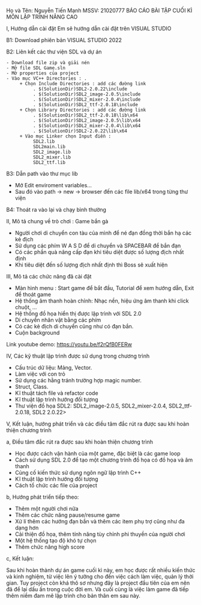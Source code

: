 Họ và Tên: Nguyễn Tiến Mạnh   MSSV: 21020777
BÁO CÁO BÀI TẬP CUỐI KÌ MÔN LẬP TRÌNH NÂNG CAO

I, Hướng dẫn cài đặt
Em sẽ hướng dẫn cài đặt trên VISUAL STUDIO

B1: Download phiên bản VISUAL STUDIO 2022 

B2: Liên kết các thư viện SDL và dự án

    - Download file zip và giải nén
    - Mở file SDL Game.sln
    - Mở properties của project
    - Vào mục VC++ Directories : .
         + Chọn Include Directories : add các đường link
              . $(SolutionDir)SDL2-2.0.22\include
              . $(SolutionDir)SDL2_image-2.0.5\include
              . $(SolutionDir)SDL2_mixer-2.0.4\include 
              . $(SolutionDir)SDL2_ttf-2.0.18\include
         + Chọn Library Directories : add các đường link
              . $(SolutionDir)SDL2_ttf-2.0.18\lib\x64
              . $(SolutionDir)SDL2_image-2.0.5\lib\x64 
              . $(SolutionDir)SDL2_mixer-2.0.4\lib\x64
              . $(SolutionDir)SDL2-2.0.22\lib\x64
         + Vào mục Linker chọn Input điền :
              SDL2.lib
              SDL2main.lib
              SDL2_image.lib
              SDL2_mixer.lib
              SDL2_ttf.lib
              
B3: Dẫn path vào thư mục lib 

- Mở Edit enviroment variables... 
- Sau đó vào path -> new -> browser đến các file lib/x64 trong từng thư viện

B4: Thoát ra vào lại và chạy bình thường 

II, Mô tả chung về trò chơi : Game bắn gà
- Người chơi di chuyển con tàu của mình để né đạn đồng thời bắn hạ các kẻ địch 
- Sử dụng các phím W A S D để di chuyển và SPACEBAR để bắn đạn
- Có các phần quà nâng cấp đạn khi tiêu diệt được số lượng địch nhất định
- Khi tiêu diệt đến số lượng địch nhất định thì Boss sẽ xuất hiện

III, Mô tả các chức năng đã cài đặt
- Màn hình menu : Start game để bắt đầu, Tutorial để xem hướng dẫn, Exit để thoát game 
- Hệ thống âm thanh hoàn chỉnh: Nhạc nền, hiệu ứng âm thanh khi click chuột, ...
- Hệ thống đồ họa hiển thị được lập trình với SDL 2.0
- Di chuyển nhân vật bằng các phím 
- Có các kẻ địch di chuyển cũng như có đạn bắn.
- Cuộn background

Link youtube demo: https://youtu.be/f2rQfB0FERw

IV, Các kỹ thuật lập trình được sử dụng trong chương trình
- Cấu trúc dữ liệu: Mảng, Vector.
- Làm việc với con trỏ
- Sử dụng các hằng tránh trường hợp magic number.
- Struct, Class.
- Kĩ thuật tách file và refactor code
- Kĩ thuật lập trình hướng đối tượng 
- Thư viện đồ họa SDL2: SDL2_image-2.0.5, SDL2_mixer-2.0.4, SDL2_ttf-2.0.18, SDL2 2.0.22>
 
V, Kết luận, hướng phát triển và các điều tâm đắc rút ra được sau khi hoàn thiện chương trình

a, Điều tâm đắc rút ra được sau khi hoàn thiện chương trình 

- Học được cách vận hành của một game, đặc biệt là các game loop
- Cách sử dụng SDL 2.0 để tạo một chương trình đồ họa có đồ họa và âm thanh
- Củng cố kiến thức sử dụng ngôn ngữ lập trình C++
- Kĩ thuật lập trình hướng đối tượng
- Cách tổ chức các file của project 

b, Hướng phát triển tiếp theo:

- Thêm một người chơi nữa
- Thêm các chức năng pause/resume game
- Xử lí thêm các hướng đạn bắn và thêm các item phụ trợ cũng như đa dạng hơn
- Cải thiện đồ họa, thêm tính năng tùy chỉnh phi thuyền của người chơi
- Một hệ thống tạo độ khó tự chọn
- Thêm chức năng high score 

c, Kết luận:

Sau khi hoàn thành dự án game cuối kì này, em học được rất nhiều kiến thức và kinh nghiệm, từ việc lên ý tưởng cho đến việc cách làm việc, quản lý thời gian. Tuy project còn khá thô sơ nhưng đây là project đầu tiên của em nên đã để lại dấu ấn trong cuộc đời em. Và cuối cùng là việc làm game đã tiếp thêm niềm đam mê lập trình cho bản thân em sau này.
    
 
 


    
              
              
